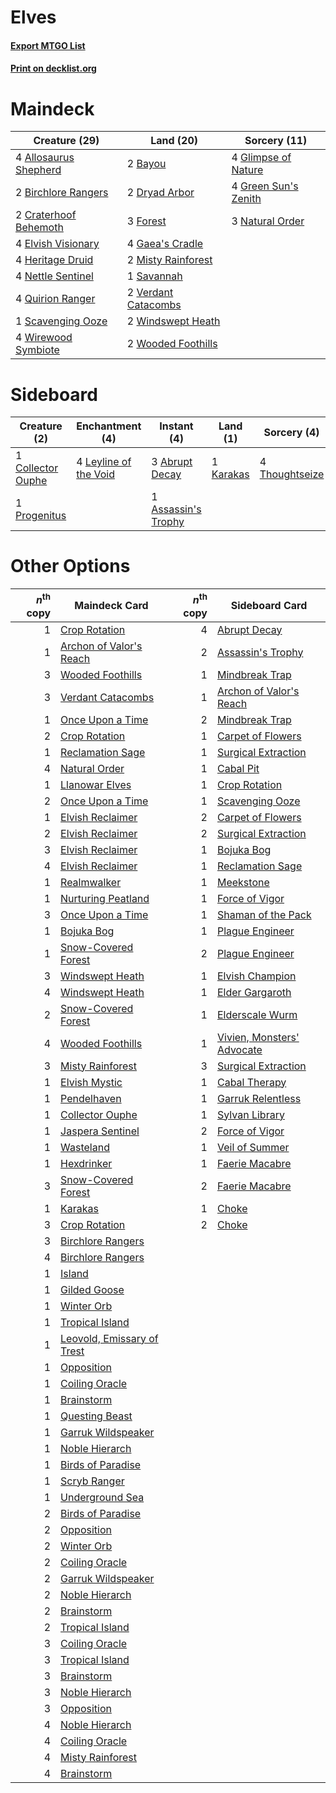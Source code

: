 # Elves

#### [Export MTGO List](../collection/Elves/Elves.txt)
#### [Print on decklist.org](http://decklist.org/?deckmain=4%09Allosaurus%20Shepherd%0A2%09Bayou%0A2%09Birchlore%20Rangers%0A2%09Craterhoof%20Behemoth%0A2%09Dryad%20Arbor%0A4%09Elvish%20Visionary%0A3%09Forest%0A4%09Gaea's%20Cradle%0A4%09Glimpse%20of%20Nature%0A4%09Green%20Sun's%20Zenith%0A4%09Heritage%20Druid%0A2%09Misty%20Rainforest%0A3%09Natural%20Order%0A4%09Nettle%20Sentinel%0A4%09Quirion%20Ranger%0A1%09Savannah%0A1%09Scavenging%20Ooze%0A2%09Verdant%20Catacombs%0A2%09Windswept%20Heath%0A4%09Wirewood%20Symbiote%0A2%09Wooded%20Foothills&deckside=3%09Abrupt%20Decay%0A1%09Assassin's%20Trophy%0A1%09Collector%20Ouphe%0A1%09Karakas%0A4%09Leyline%20of%20the%20Void%0A1%09Progenitus%0A4%09Thoughtseize)
# Maindeck

|                                         Creature (29)                                          |                                          Land (20)                                           |                                         Sorcery (11)                                          |
|------------------------------------------------------------------------------------------------|----------------------------------------------------------------------------------------------|-----------------------------------------------------------------------------------------------|
|4 [Allosaurus Shepherd](http://gatherer.wizards.com/Pages/Card/Details.aspx?multiverseid=489195)|2 [Bayou](http://gatherer.wizards.com/Pages/Card/Details.aspx?multiverseid=879)               |4 [Glimpse of Nature](http://gatherer.wizards.com/Pages/Card/Details.aspx?multiverseid=75241)  |
|2 [Birchlore Rangers](http://gatherer.wizards.com/Pages/Card/Details.aspx?multiverseid=39836)   |2 [Dryad Arbor](http://gatherer.wizards.com/Pages/Card/Details.aspx?multiverseid=136196)      |4 [Green Sun's Zenith](http://gatherer.wizards.com/Pages/Card/Details.aspx?multiverseid=413711)|
|2 [Craterhoof Behemoth](http://gatherer.wizards.com/Pages/Card/Details.aspx?multiverseid=240027)|3 [Forest](http://gatherer.wizards.com/Pages/Card/Details.aspx?multiverseid=439860)           |3 [Natural Order](http://gatherer.wizards.com/Pages/Card/Details.aspx?multiverseid=413719)     |
|4 [Elvish Visionary](http://gatherer.wizards.com/Pages/Card/Details.aspx?multiverseid=175124)   |4 [Gaea's Cradle](http://gatherer.wizards.com/Pages/Card/Details.aspx?multiverseid=10422)     |                                                                                               |
|4 [Heritage Druid](http://gatherer.wizards.com/Pages/Card/Details.aspx?multiverseid=413713)     |2 [Misty Rainforest](http://gatherer.wizards.com/Pages/Card/Details.aspx?multiverseid=405102) |                                                                                               |
|4 [Nettle Sentinel](http://gatherer.wizards.com/Pages/Card/Details.aspx?multiverseid=442171)    |1 [Savannah](http://gatherer.wizards.com/Pages/Card/Details.aspx?multiverseid=881)            |                                                                                               |
|4 [Quirion Ranger](http://gatherer.wizards.com/Pages/Card/Details.aspx?multiverseid=3674)       |2 [Verdant Catacombs](http://gatherer.wizards.com/Pages/Card/Details.aspx?multiverseid=405113)|                                                                                               |
|1 [Scavenging Ooze](http://gatherer.wizards.com/Pages/Card/Details.aspx?multiverseid=420783)    |2 [Windswept Heath](http://gatherer.wizards.com/Pages/Card/Details.aspx?multiverseid=405115)  |                                                                                               |
|4 [Wirewood Symbiote](http://gatherer.wizards.com/Pages/Card/Details.aspx?multiverseid=159322)  |2 [Wooded Foothills](http://gatherer.wizards.com/Pages/Card/Details.aspx?multiverseid=405116) |                                                                                               |


# Sideboard

|                                        Creature (2)                                        |                                        Enchantment (4)                                         |                                         Instant (4)                                          |                                      Land (1)                                      |                                       Sorcery (4)                                       |
|--------------------------------------------------------------------------------------------|------------------------------------------------------------------------------------------------|----------------------------------------------------------------------------------------------|------------------------------------------------------------------------------------|-----------------------------------------------------------------------------------------|
|1 [Collector Ouphe](http://gatherer.wizards.com/Pages/Card/Details.aspx?multiverseid=464107)|4 [Leyline of the Void](http://gatherer.wizards.com/Pages/Card/Details.aspx?multiverseid=107682)|3 [Abrupt Decay](http://gatherer.wizards.com/Pages/Card/Details.aspx?multiverseid=456061)     |1 [Karakas](http://gatherer.wizards.com/Pages/Card/Details.aspx?multiverseid=413782)|4 [Thoughtseize](http://gatherer.wizards.com/Pages/Card/Details.aspx?multiverseid=438676)|
|1 [Progenitus](http://gatherer.wizards.com/Pages/Card/Details.aspx?multiverseid=179496)     |                                                                                                |1 [Assassin's Trophy](http://gatherer.wizards.com/Pages/Card/Details.aspx?multiverseid=452902)|                                                                                    |                                                                                         |


# Other Options

|*n*<sup>th</sup> copy|                                            Maindeck Card                                            |*n*<sup>th</sup> copy|                                           Sideboard Card                                            |
|--------------------:|-----------------------------------------------------------------------------------------------------|--------------------:|-----------------------------------------------------------------------------------------------------|
|                    1|[Crop Rotation](http://gatherer.wizards.com/Pages/Card/Details.aspx?multiverseid=417430)             |                    4|[Abrupt Decay](http://gatherer.wizards.com/Pages/Card/Details.aspx?multiverseid=456061)              |
|                    1|[Archon of Valor's Reach](http://gatherer.wizards.com/Pages/Card/Details.aspx?multiverseid=446042)   |                    2|[Assassin's Trophy](http://gatherer.wizards.com/Pages/Card/Details.aspx?multiverseid=452902)         |
|                    3|[Wooded Foothills](http://gatherer.wizards.com/Pages/Card/Details.aspx?multiverseid=405116)          |                    1|[Mindbreak Trap](http://gatherer.wizards.com/Pages/Card/Details.aspx?multiverseid=197532)            |
|                    3|[Verdant Catacombs](http://gatherer.wizards.com/Pages/Card/Details.aspx?multiverseid=405113)         |                    1|[Archon of Valor's Reach](http://gatherer.wizards.com/Pages/Card/Details.aspx?multiverseid=446042)   |
|                    1|[Once Upon a Time](http://gatherer.wizards.com/Pages/Card/Details.aspx?multiverseid=473131)          |                    2|[Mindbreak Trap](http://gatherer.wizards.com/Pages/Card/Details.aspx?multiverseid=197532)            |
|                    2|[Crop Rotation](http://gatherer.wizards.com/Pages/Card/Details.aspx?multiverseid=417430)             |                    1|[Carpet of Flowers](http://gatherer.wizards.com/Pages/Card/Details.aspx?multiverseid=5858)           |
|                    1|[Reclamation Sage](http://gatherer.wizards.com/Pages/Card/Details.aspx?multiverseid=389651)          |                    1|[Surgical Extraction](http://gatherer.wizards.com/Pages/Card/Details.aspx?multiverseid=397706)       |
|                    4|[Natural Order](http://gatherer.wizards.com/Pages/Card/Details.aspx?multiverseid=413719)             |                    1|[Cabal Pit](http://gatherer.wizards.com/Pages/Card/Details.aspx?multiverseid=29904)                  |
|                    1|[Llanowar Elves](http://gatherer.wizards.com/Pages/Card/Details.aspx?multiverseid=129626)            |                    1|[Crop Rotation](http://gatherer.wizards.com/Pages/Card/Details.aspx?multiverseid=417430)             |
|                    2|[Once Upon a Time](http://gatherer.wizards.com/Pages/Card/Details.aspx?multiverseid=473131)          |                    1|[Scavenging Ooze](http://gatherer.wizards.com/Pages/Card/Details.aspx?multiverseid=420783)           |
|                    1|[Elvish Reclaimer](http://gatherer.wizards.com/Pages/Card/Details.aspx?multiverseid=466923)          |                    2|[Carpet of Flowers](http://gatherer.wizards.com/Pages/Card/Details.aspx?multiverseid=5858)           |
|                    2|[Elvish Reclaimer](http://gatherer.wizards.com/Pages/Card/Details.aspx?multiverseid=466923)          |                    2|[Surgical Extraction](http://gatherer.wizards.com/Pages/Card/Details.aspx?multiverseid=397706)       |
|                    3|[Elvish Reclaimer](http://gatherer.wizards.com/Pages/Card/Details.aspx?multiverseid=466923)          |                    1|[Bojuka Bog](http://gatherer.wizards.com/Pages/Card/Details.aspx?multiverseid=376269)                |
|                    4|[Elvish Reclaimer](http://gatherer.wizards.com/Pages/Card/Details.aspx?multiverseid=466923)          |                    1|[Reclamation Sage](http://gatherer.wizards.com/Pages/Card/Details.aspx?multiverseid=389651)          |
|                    1|[Realmwalker](http://gatherer.wizards.com/Pages/Card/Details.aspx?multiverseid=503804)               |                    1|[Meekstone](http://gatherer.wizards.com/Pages/Card/Details.aspx?multiverseid=628)                    |
|                    1|[Nurturing Peatland](http://gatherer.wizards.com/Pages/Card/Details.aspx?multiverseid=464192)        |                    1|[Force of Vigor](http://gatherer.wizards.com/Pages/Card/Details.aspx?multiverseid=464113)            |
|                    3|[Once Upon a Time](http://gatherer.wizards.com/Pages/Card/Details.aspx?multiverseid=473131)          |                    1|[Shaman of the Pack](http://gatherer.wizards.com/Pages/Card/Details.aspx?multiverseid=413747)        |
|                    1|[Bojuka Bog](http://gatherer.wizards.com/Pages/Card/Details.aspx?multiverseid=376269)                |                    1|[Plague Engineer](http://gatherer.wizards.com/Pages/Card/Details.aspx?multiverseid=464049)           |
|                    1|[Snow-Covered Forest](http://gatherer.wizards.com/Pages/Card/Details.aspx?multiverseid=121192)       |                    2|[Plague Engineer](http://gatherer.wizards.com/Pages/Card/Details.aspx?multiverseid=464049)           |
|                    3|[Windswept Heath](http://gatherer.wizards.com/Pages/Card/Details.aspx?multiverseid=405115)           |                    1|[Elvish Champion](http://gatherer.wizards.com/Pages/Card/Details.aspx?multiverseid=129534)           |
|                    4|[Windswept Heath](http://gatherer.wizards.com/Pages/Card/Details.aspx?multiverseid=405115)           |                    1|[Elder Gargaroth](http://gatherer.wizards.com/Pages/Card/Details.aspx?multiverseid=485502)           |
|                    2|[Snow-Covered Forest](http://gatherer.wizards.com/Pages/Card/Details.aspx?multiverseid=121192)       |                    1|[Elderscale Wurm](http://gatherer.wizards.com/Pages/Card/Details.aspx?multiverseid=249703)           |
|                    4|[Wooded Foothills](http://gatherer.wizards.com/Pages/Card/Details.aspx?multiverseid=405116)          |                    1|[Vivien, Monsters' Advocate](http://gatherer.wizards.com/Pages/Card/Details.aspx?multiverseid=479695)|
|                    3|[Misty Rainforest](http://gatherer.wizards.com/Pages/Card/Details.aspx?multiverseid=405102)          |                    3|[Surgical Extraction](http://gatherer.wizards.com/Pages/Card/Details.aspx?multiverseid=397706)       |
|                    1|[Elvish Mystic](http://gatherer.wizards.com/Pages/Card/Details.aspx?multiverseid=389499)             |                    1|[Cabal Therapy](http://gatherer.wizards.com/Pages/Card/Details.aspx?multiverseid=413625)             |
|                    1|[Pendelhaven](http://gatherer.wizards.com/Pages/Card/Details.aspx?multiverseid=442233)               |                    1|[Garruk Relentless](http://gatherer.wizards.com/Pages/Card/Details.aspx?multiverseid=245250)         |
|                    1|[Collector Ouphe](http://gatherer.wizards.com/Pages/Card/Details.aspx?multiverseid=464107)           |                    1|[Sylvan Library](http://gatherer.wizards.com/Pages/Card/Details.aspx?multiverseid=2240)              |
|                    1|[Jaspera Sentinel](http://gatherer.wizards.com/Pages/Card/Details.aspx?multiverseid=503792)          |                    2|[Force of Vigor](http://gatherer.wizards.com/Pages/Card/Details.aspx?multiverseid=464113)            |
|                    1|[Wasteland](http://gatherer.wizards.com/Pages/Card/Details.aspx?multiverseid=413790)                 |                    1|[Veil of Summer](http://gatherer.wizards.com/Pages/Card/Details.aspx?multiverseid=466952)            |
|                    1|[Hexdrinker](http://gatherer.wizards.com/Pages/Card/Details.aspx?multiverseid=464117)                |                    1|[Faerie Macabre](http://gatherer.wizards.com/Pages/Card/Details.aspx?multiverseid=201822)            |
|                    3|[Snow-Covered Forest](http://gatherer.wizards.com/Pages/Card/Details.aspx?multiverseid=121192)       |                    2|[Faerie Macabre](http://gatherer.wizards.com/Pages/Card/Details.aspx?multiverseid=201822)            |
|                    1|[Karakas](http://gatherer.wizards.com/Pages/Card/Details.aspx?multiverseid=413782)                   |                    1|[Choke](http://gatherer.wizards.com/Pages/Card/Details.aspx?multiverseid=45431)                      |
|                    3|[Crop Rotation](http://gatherer.wizards.com/Pages/Card/Details.aspx?multiverseid=417430)             |                    2|[Choke](http://gatherer.wizards.com/Pages/Card/Details.aspx?multiverseid=45431)                      |
|                    3|[Birchlore Rangers](http://gatherer.wizards.com/Pages/Card/Details.aspx?multiverseid=39836)          |                     |                                                                                                     |
|                    4|[Birchlore Rangers](http://gatherer.wizards.com/Pages/Card/Details.aspx?multiverseid=39836)          |                     |                                                                                                     |
|                    1|[Island](http://gatherer.wizards.com/Pages/Card/Details.aspx?multiverseid=439857)                    |                     |                                                                                                     |
|                    1|[Gilded Goose](http://gatherer.wizards.com/Pages/Card/Details.aspx?multiverseid=473122)              |                     |                                                                                                     |
|                    1|[Winter Orb](http://gatherer.wizards.com/Pages/Card/Details.aspx?multiverseid=643)                   |                     |                                                                                                     |
|                    1|[Tropical Island](http://gatherer.wizards.com/Pages/Card/Details.aspx?multiverseid=884)              |                     |                                                                                                     |
|                    1|[Leovold, Emissary of Trest](http://gatherer.wizards.com/Pages/Card/Details.aspx?multiverseid=416834)|                     |                                                                                                     |
|                    1|[Opposition](http://gatherer.wizards.com/Pages/Card/Details.aspx?multiverseid=15796)                 |                     |                                                                                                     |
|                    1|[Coiling Oracle](http://gatherer.wizards.com/Pages/Card/Details.aspx?multiverseid=405176)            |                     |                                                                                                     |
|                    1|[Brainstorm](http://gatherer.wizards.com/Pages/Card/Details.aspx?multiverseid=3897)                  |                     |                                                                                                     |
|                    1|[Questing Beast](http://gatherer.wizards.com/Pages/Card/Details.aspx?multiverseid=473133)            |                     |                                                                                                     |
|                    1|[Garruk Wildspeaker](http://gatherer.wizards.com/Pages/Card/Details.aspx?multiverseid=247323)        |                     |                                                                                                     |
|                    1|[Noble Hierarch](http://gatherer.wizards.com/Pages/Card/Details.aspx?multiverseid=179434)            |                     |                                                                                                     |
|                    1|[Birds of Paradise](http://gatherer.wizards.com/Pages/Card/Details.aspx?multiverseid=129906)         |                     |                                                                                                     |
|                    1|[Scryb Ranger](http://gatherer.wizards.com/Pages/Card/Details.aspx?multiverseid=118924)              |                     |                                                                                                     |
|                    1|[Underground Sea](http://gatherer.wizards.com/Pages/Card/Details.aspx?multiverseid=886)              |                     |                                                                                                     |
|                    2|[Birds of Paradise](http://gatherer.wizards.com/Pages/Card/Details.aspx?multiverseid=129906)         |                     |                                                                                                     |
|                    2|[Opposition](http://gatherer.wizards.com/Pages/Card/Details.aspx?multiverseid=15796)                 |                     |                                                                                                     |
|                    2|[Winter Orb](http://gatherer.wizards.com/Pages/Card/Details.aspx?multiverseid=643)                   |                     |                                                                                                     |
|                    2|[Coiling Oracle](http://gatherer.wizards.com/Pages/Card/Details.aspx?multiverseid=405176)            |                     |                                                                                                     |
|                    2|[Garruk Wildspeaker](http://gatherer.wizards.com/Pages/Card/Details.aspx?multiverseid=247323)        |                     |                                                                                                     |
|                    2|[Noble Hierarch](http://gatherer.wizards.com/Pages/Card/Details.aspx?multiverseid=179434)            |                     |                                                                                                     |
|                    2|[Brainstorm](http://gatherer.wizards.com/Pages/Card/Details.aspx?multiverseid=3897)                  |                     |                                                                                                     |
|                    2|[Tropical Island](http://gatherer.wizards.com/Pages/Card/Details.aspx?multiverseid=884)              |                     |                                                                                                     |
|                    3|[Coiling Oracle](http://gatherer.wizards.com/Pages/Card/Details.aspx?multiverseid=405176)            |                     |                                                                                                     |
|                    3|[Tropical Island](http://gatherer.wizards.com/Pages/Card/Details.aspx?multiverseid=884)              |                     |                                                                                                     |
|                    3|[Brainstorm](http://gatherer.wizards.com/Pages/Card/Details.aspx?multiverseid=3897)                  |                     |                                                                                                     |
|                    3|[Noble Hierarch](http://gatherer.wizards.com/Pages/Card/Details.aspx?multiverseid=179434)            |                     |                                                                                                     |
|                    3|[Opposition](http://gatherer.wizards.com/Pages/Card/Details.aspx?multiverseid=15796)                 |                     |                                                                                                     |
|                    4|[Noble Hierarch](http://gatherer.wizards.com/Pages/Card/Details.aspx?multiverseid=179434)            |                     |                                                                                                     |
|                    4|[Coiling Oracle](http://gatherer.wizards.com/Pages/Card/Details.aspx?multiverseid=405176)            |                     |                                                                                                     |
|                    4|[Misty Rainforest](http://gatherer.wizards.com/Pages/Card/Details.aspx?multiverseid=405102)          |                     |                                                                                                     |
|                    4|[Brainstorm](http://gatherer.wizards.com/Pages/Card/Details.aspx?multiverseid=3897)                  |                     |                                                                                                     |

